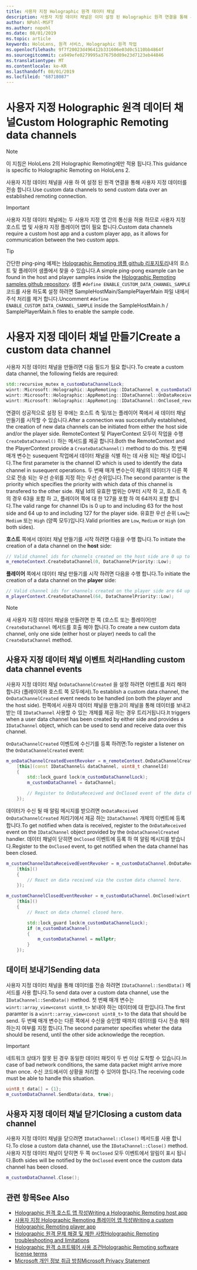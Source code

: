 ```yaml
---
title: 사용자 지정 Holographic 원격 데이터 채널
description: 사용자 지정 데이터 채널은 이미 설정 된 Holographic 원격 연결을 통해 사용자 데이터를 전송 하는 데 사용할 수 있습니다.
author: NPohl-MSFT
ms.author: nopohl
ms.date: 08/01/2019
ms.topic: article
keywords: HoloLens, 원격 서비스, Holographic 원격 작업
ms.openlocfilehash: 9f7f20023d496412b331606e03d0c5110bb4864f
ms.sourcegitcommit: ca949efe0279995a376750d89e23d7123eb44846
ms.translationtype: MT
ms.contentlocale: ko-KR
ms.lasthandoff: 08/01/2019
ms.locfileid: "68718087"
---
```

# <a name="custom-holographic-remoting-data-channels"></a><span data-ttu-id="dcc22-104">사용자 지정 Holographic 원격 데이터 채널</span><span class="sxs-lookup"><span data-stu-id="dcc22-104">Custom Holographic Remoting data channels</span></span>

>[!NOTE]
><span data-ttu-id="dcc22-105">이 지침은 HoloLens 2의 Holographic Remoting에만 적용 됩니다.</span><span class="sxs-lookup"><span data-stu-id="dcc22-105">This guidance is specific to Holographic Remoting on HoloLens 2.</span></span>

<span data-ttu-id="dcc22-106">사용자 지정 데이터 채널을 사용 하 여 설정 된 원격 연결을 통해 사용자 지정 데이터를 전송 합니다.</span><span class="sxs-lookup"><span data-stu-id="dcc22-106">Use custom data channels to send custom data over an established remoting connection.</span></span>

>[!IMPORTANT]
><span data-ttu-id="dcc22-107">사용자 지정 데이터 채널에는 두 사용자 지정 앱 간의 통신을 허용 하므로 사용자 지정 호스트 앱 및 사용자 지정 플레이어 앱이 필요 합니다.</span><span class="sxs-lookup"><span data-stu-id="dcc22-107">Custom data channels require a custom host app and a custom player app, as it allows for communication between the two custom apps.</span></span>

>[!TIP]
><span data-ttu-id="dcc22-108">간단한 ping-ping 예제는 [Holographic Remoting 샘플 github 리포지토리](https://github.com/microsoft/MixedReality-HolographicRemoting-Samples)내의 호스트 및 플레이어 샘플에서 찾을 수 있습니다.</span><span class="sxs-lookup"><span data-stu-id="dcc22-108">A simple ping-pong example can be found in the host and player samples inside the [Holographic Remoting samples github repository](https://github.com/microsoft/MixedReality-HolographicRemoting-Samples).</span></span> <span data-ttu-id="dcc22-109">샘플 ```#define ENABLE_CUSTOM_DATA_CHANNEL_SAMPLE``` 코드를 사용 하도록 설정 하려면 SampleHostMain/SamplePlayerMain 파일 내에서 주석 처리를 제거 합니다.</span><span class="sxs-lookup"><span data-stu-id="dcc22-109">Uncomment ```#define ENABLE_CUSTOM_DATA_CHANNEL_SAMPLE``` inside the SampleHostMain.h / SamplePlayerMain.h files to enable the sample code.</span></span>


# <a name="create-a-custom-data-channel"></a><span data-ttu-id="dcc22-110">사용자 지정 데이터 채널 만들기</span><span class="sxs-lookup"><span data-stu-id="dcc22-110">Create a custom data channel</span></span>


<span data-ttu-id="dcc22-111">사용자 지정 데이터 채널을 만들려면 다음 필드가 필요 합니다.</span><span class="sxs-lookup"><span data-stu-id="dcc22-111">To create a custom data channel, the following fields are required:</span></span>
```cpp
std::recursive_mutex m_customDataChannelLock;
winrt::Microsoft::Holographic::AppRemoting::IDataChannel m_customDataChannel = nullptr;
winrt::Microsoft::Holographic::AppRemoting::IDataChannel::OnDataReceived_revoker m_customChannelDataReceivedEventRevoker;
winrt::Microsoft::Holographic::AppRemoting::IDataChannel::OnClosed_revoker m_customChannelClosedEventRevoker;
```

<span data-ttu-id="dcc22-112">연결이 성공적으로 설정 된 후에는 호스트 측 및/또는 플레이어 쪽에서 새 데이터 채널 만들기를 시작할 수 있습니다.</span><span class="sxs-lookup"><span data-stu-id="dcc22-112">After a connection was successfully established, the creation of new data channels can be initiated from either the host side and/or the player side.</span></span> <span data-ttu-id="dcc22-113">RemoteContext 및 PlayerContext 모두이 작업을 수행 ```CreateDataChannel()``` 하는 메서드를 제공 합니다.</span><span class="sxs-lookup"><span data-stu-id="dcc22-113">Both the RemoteContext and the PlayerContext provide a ```CreateDataChannel()``` method to do this.</span></span> <span data-ttu-id="dcc22-114">첫 번째 매개 변수는 susequent 작업에서 데이터 채널을 식별 하는 데 사용 되는 채널 ID입니다.</span><span class="sxs-lookup"><span data-stu-id="dcc22-114">The first parameter is the channel ID which is used to identify the data channel in susequent operations.</span></span> <span data-ttu-id="dcc22-115">두 번째 매개 변수는이 채널의 데이터가 다른 쪽으로 전송 되는 우선 순위를 지정 하는 우선 순위입니다.</span><span class="sxs-lookup"><span data-stu-id="dcc22-115">The second paramter is the priority which specifies the priority with which data of this channel is transfered to the other side.</span></span> <span data-ttu-id="dcc22-116">채널 Id의 유효한 범위는 0부터 시작 하 고, 호스트 측의 경우 63을 포함 하 고, 플레이어 쪽에 대 한 127을 포함 하 여 64까지 포함 합니다.</span><span class="sxs-lookup"><span data-stu-id="dcc22-116">The valid range for channel IDs is 0 up to and including 63 for the host side and 64 up to and including 127 for the player side.</span></span> <span data-ttu-id="dcc22-117">유효한 우선 순위 ```Low```는 ```Medium``` 또는 ```High``` (양쪽 모두)입니다.</span><span class="sxs-lookup"><span data-stu-id="dcc22-117">Valid priorities are ```Low```, ```Medium``` or ```High``` (on both sides).</span></span>

<span data-ttu-id="dcc22-118">**호스트** 쪽에서 데이터 채널 만들기를 시작 하려면 다음을 수행 합니다.</span><span class="sxs-lookup"><span data-stu-id="dcc22-118">To initiate the creation of a data channel on the **host** side:</span></span>
```cpp
// Valid channel ids for channels created on the host side are 0 up to and including 63
m_remoteContext.CreateDataChannel(0, DataChannelPriority::Low);
```

<span data-ttu-id="dcc22-119">**플레이어** 쪽에서 데이터 채널 만들기를 시작 하려면 다음을 수행 합니다.</span><span class="sxs-lookup"><span data-stu-id="dcc22-119">To initiate the creation of a data channel on the **player** side:</span></span>
```cpp
// Valid channel ids for channels created on the player side are 64 up to and including 127
m_playerContext.CreateDataChannel(64, DataChannelPriority::Low);
```

>[!NOTE]
><span data-ttu-id="dcc22-120">새 사용자 지정 데이터 채널을 만들려면 한 쪽 (호스트 또는 플레이어)만 ```CreateDataChannel``` 메서드를 호출 해야 합니다.</span><span class="sxs-lookup"><span data-stu-id="dcc22-120">To create a new custom data channel, only one side (either host or player) needs to call the ```CreateDataChannel``` method.</span></span>

## <a name="handling-custom-data-channel-events"></a><span data-ttu-id="dcc22-121">사용자 지정 데이터 채널 이벤트 처리</span><span class="sxs-lookup"><span data-stu-id="dcc22-121">Handling custom data channel events</span></span>

<span data-ttu-id="dcc22-122">사용자 지정 데이터 채널 ```OnDataChannelCreated``` 을 설정 하려면 이벤트를 처리 해야 합니다 (플레이어와 호스트 쪽 모두에서).</span><span class="sxs-lookup"><span data-stu-id="dcc22-122">To establish a custom data channel, the ```OnDataChannelCreated``` event needs to be handled (on both the player and the host side).</span></span> <span data-ttu-id="dcc22-123">한쪽에서 사용자 데이터 채널을 만들고이 채널을 통해 데이터를 보내고 받는 데 ```IDataChannel``` 사용할 수 있는 개체를 제공 하는 경우 트리거됩니다.</span><span class="sxs-lookup"><span data-stu-id="dcc22-123">It triggers when a user data channel has been created by either side and provides a ```IDataChannel``` object, which can be used to send and receive data over this channel.</span></span>

<span data-ttu-id="dcc22-124">```OnDataChannelCreated``` 이벤트에 수신기를 등록 하려면:</span><span class="sxs-lookup"><span data-stu-id="dcc22-124">To register a listener on the ```OnDataChannelCreated``` event:</span></span>
```cpp
m_onDataChannelCreatedEventRevoker = m_remoteContext.OnDataChannelCreated(winrt::auto_revoke,
    [this](const IDataChannel& dataChannel, uint8_t channelId)
    {
        std::lock_guard lock(m_customDataChannelLock);
        m_customDataChannel = dataChannel;

        // Register to OnDataReceived and OnClosed event of the data channel here, see below...
    });
```

<span data-ttu-id="dcc22-125">데이터가 수신 될 때 알림 메시지를 받으려면 ```OnDataReceived``` ```OnDataChannelCreated``` 처리기에서 제공 하는 ```IDataChannel``` 개체의 이벤트에 등록 합니다.</span><span class="sxs-lookup"><span data-stu-id="dcc22-125">To get notified when data is received, register to the ```OnDataReceived``` event on the ```IDataChannel``` object provided by the ```OnDataChannelCreated``` handler.</span></span> <span data-ttu-id="dcc22-126">데이터 채널이 닫히면 ```OnClosed``` 이벤트에 등록 하 여 알림 메시지를 받습니다.</span><span class="sxs-lookup"><span data-stu-id="dcc22-126">Register to the ```OnClosed``` event, to get notified when the data channel has been closed.</span></span>

```cpp
m_customChannelDataReceivedEventRevoker = m_customDataChannel.OnDataReceived(winrt::auto_revoke, 
    [this]()
    {
        // React on data received via the custom data channel here.
    });

m_customChannelClosedEventRevoker = m_customDataChannel.OnClosed(winrt::auto_revoke,
    [this]()
    {
        // React on data channel closed here.

        std::lock_guard lock(m_customDataChannelLock);
        if (m_customDataChannel)
        {
            m_customDataChannel = nullptr;
        }
    });
```

## <a name="sending-data"></a><span data-ttu-id="dcc22-127">데이터 보내기</span><span class="sxs-lookup"><span data-stu-id="dcc22-127">Sending data</span></span>

<span data-ttu-id="dcc22-128">사용자 지정 데이터 채널을 통해 데이터를 전송 하려면 ```IDataChannel::SendData()``` 메서드를 사용 합니다.</span><span class="sxs-lookup"><span data-stu-id="dcc22-128">To send data over a custom data channel, use the ```IDataChannel::SendData()``` method.</span></span> <span data-ttu-id="dcc22-129">첫 번째 매개 변수는 ```winrt::array_view<const uint8_t>``` 보내야 하는 데이터에 대 한입니다.</span><span class="sxs-lookup"><span data-stu-id="dcc22-129">The first paramter is a ```winrt::array_view<const uint8_t>``` to the data that should be send.</span></span> <span data-ttu-id="dcc22-130">두 번째 매개 변수는 다른 쪽에서 수신을 승인할 때까지 데이터를 다시 전송 해야 하는지 여부를 지정 합니다.</span><span class="sxs-lookup"><span data-stu-id="dcc22-130">The second parameter specifies wheter the data should be resend, until the other side acknowledge the reception.</span></span> 

>[!IMPORTANT]
><span data-ttu-id="dcc22-131">네트워크 상태가 잘못 된 경우 동일한 데이터 패킷이 두 번 이상 도착할 수 있습니다.</span><span class="sxs-lookup"><span data-stu-id="dcc22-131">In case of bad network conditions, the same data packet might arrive more than once.</span></span> <span data-ttu-id="dcc22-132">수신 코드에서이 상황을 처리할 수 있어야 합니다.</span><span class="sxs-lookup"><span data-stu-id="dcc22-132">The receiving code must be able to handle this situation.</span></span>

```cpp
uint8_t data[] = {1};
m_customDataChannel.SendData(data, true);
```

## <a name="closing-a-custom-data-channel"></a><span data-ttu-id="dcc22-133">사용자 지정 데이터 채널 닫기</span><span class="sxs-lookup"><span data-stu-id="dcc22-133">Closing a custom data channel</span></span>

<span data-ttu-id="dcc22-134">사용자 지정 데이터 채널을 닫으려면 ```IDataChannel::Close()``` 메서드를 사용 합니다.</span><span class="sxs-lookup"><span data-stu-id="dcc22-134">To close a custom data channel, use the ```IDataChannel::Close()``` method.</span></span> <span data-ttu-id="dcc22-135">사용자 지정 데이터 채널이 닫히면 두 쪽 ```OnClosed``` 모두 이벤트에서 알림이 표시 됩니다.</span><span class="sxs-lookup"><span data-stu-id="dcc22-135">Both sides will be notified by the ```OnClosed``` event once the custom data channel has been closed.</span></span>

```cpp
m_customDataChannel.Close();
```

## <a name="see-also"></a><span data-ttu-id="dcc22-136">관련 항목</span><span class="sxs-lookup"><span data-stu-id="dcc22-136">See Also</span></span>
* [<span data-ttu-id="dcc22-137">Holographic 원격 호스트 앱 작성</span><span class="sxs-lookup"><span data-stu-id="dcc22-137">Writing a Holographic Remoting host app</span></span>](holographic-remoting-create-host.md)
* [<span data-ttu-id="dcc22-138">사용자 지정 Holographic Remoting 플레이어 앱 작성</span><span class="sxs-lookup"><span data-stu-id="dcc22-138">Writing a custom Holographic Remoting player app</span></span>](holographic-remoting-create-player.md)
* [<span data-ttu-id="dcc22-139">Holographic 원격 문제 해결 및 제한 사항</span><span class="sxs-lookup"><span data-stu-id="dcc22-139">Holographic Remoting troubleshooting and limitations</span></span>](holographic-remoting-troubleshooting.md)
* [<span data-ttu-id="dcc22-140">Holographic 원격 소프트웨어 사용 조건</span><span class="sxs-lookup"><span data-stu-id="dcc22-140">Holographic Remoting software license terms</span></span>](https://docs.microsoft.com/en-us/legal/mixed-reality/microsoft-holographic-remoting-software-license-terms)
* [<span data-ttu-id="dcc22-141">Microsoft 개인 정보 취급 방침</span><span class="sxs-lookup"><span data-stu-id="dcc22-141">Microsoft Privacy Statement</span></span>](https://go.microsoft.com/fwlink/?LinkId=521839)